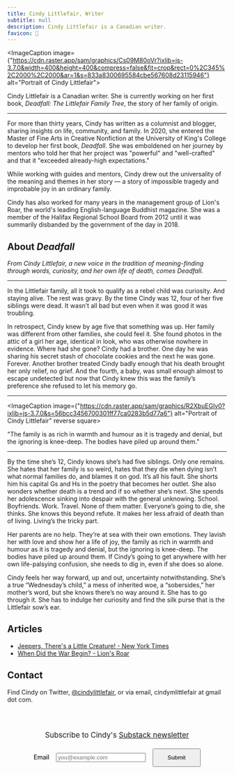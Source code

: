 ```yaml
---
title: Cindy Littlefair, Writer
subtitle: null
description: Cindy Littlefair is a Canadian writer.
favicon: 📖
---
```


<script>
  import portrait from '$lib/assets/portrait.jpg'
  import ImageCaption from '$lib/components/imageCaption.svelte'
  import DadSharon from '$lib/assets/dad-sharon.jpg'
  let pattern = "[^@ \t\r\n]+@[^@ \t\r\n]+\.[^@ \t\r\n]+"
</script>

<ImageCaption image={"https://cdn.raster.app/sam/graphics/Cs09M80oVr?ixlib=js-3.7.0&width=400&height=400&compress=false&fit=crop&rect=0%2C345%2C2000%2C2000&ar=1&s=833a8300695584cbe567608d23115946"} alt="Portrait of Cindy Littlefair">

Cindy Littlefair is a Canadian writer. She is currently working on her first book, _Deadfall: The Littlefair Family Tree_, the story of her family of origin.

</ImageCaption>

---

For more than thirty years, Cindy has written as a columnist and blogger, sharing insights on life, community, and family. In 2020, she entered the Master of Fine Arts in Creative Nonfiction at the University of King's College to develop her first book, _Deadfall_. She was emboldened on her journey by mentors who told her that her project was "powerful" and "well-crafted" and that it "exceeded already-high expectations."

While working with guides and mentors, Cindy drew out the universality of the meaning and themes in her story — a story of impossible tragedy and improbable joy in an ordinary family.

Cindy has also worked for many years in the management group of Lion's Roar, the world's leading English-language Buddhist magazine. She was a member of the Halifax Regional School Board from 2012 until it was summarily disbanded by the government of the day in 2018.

## About _Deadfall_

_From Cindy Littlefair, a new voice in the tradition of meaning-finding through words, curiosity, and her own life of death, comes <em>Deadfall</em>._

---

In the Littlefair family, all it took to qualify as a rebel child was curiosity. And staying alive. The rest was gravy. By the time Cindy was 12, four of her five siblings were dead. It wasn’t all bad but even when it was good it was troubling.

In retrospect, Cindy knew by age five that something was up. Her family was different from other families, she could feel it. She found photos in the attic of a girl her age, identical in look, who was otherwise nowhere in evidence. Where had she gone? Cindy had a brother. One day he was sharing his secret stash of chocolate cookies and the next he was gone. Forever. Another brother treated Cindy badly enough that his death brought her only relief, no grief. And the fourth, a baby, was small enough almost to escape undetected but now that Cindy knew this was the family’s preference she refused to let his memory go.

---

<ImageCaption image={"https://cdn.raster.app/sam/graphics/R2XbuEGlv0?ixlib=js-3.7.0&s=56bcc3456700301ff77ca0283b5d77a6"} alt="Portrait of Cindy Littlefair" reverse square>

"The family is as rich in warmth and humour as it is tragedy and denial, but the ignoring is knee-deep. The bodies have piled up around them."

</ImageCaption>

---

By the time she’s 12, Cindy knows she’s had five siblings. Only one remains. She hates that her family is so weird, hates that they die when dying isn’t what normal families do, and blames it on god. It’s all his fault. She shorts him his capital Gs and Hs in the poetry that becomes her outlet. She also wonders whether death is a trend and if so whether she’s next. She spends her adolescence sinking into despair with the general unknowing. School. Boyfriends. Work. Travel. None of them matter. Everyone’s going to die, she thinks. She knows this beyond refute. It makes her less afraid of death than of living. Living’s the tricky part.

Her parents are no help. They’re at sea with their own emotions. They lavish her with love and show her a life of joy, the family as rich in warmth and humour as it is tragedy and denial, but the ignoring is knee-deep. The bodies have piled up around them. If Cindy’s going to get anywhere with her own life-palsying confusion, she needs to dig in, even if she does so alone.

Cindy feels her way forward, up and out, uncertainty notwithstanding. She’s a true “Wednesday’s child,” a mess of inherited woe, a “sobersides,” her mother’s word, but she knows there’s no way around it. She has to go through it. She has to indulge her curiosity and find the silk purse that is the Littlefair sow’s ear.

## Articles

- [Jeepers, There's a Little Creature! - New York Times](https://www.nytimes.com/2022/03/22/style/tiny-modern-love-stories-the-empty-city-was-our-playground.html)
- [When Did the War Begin? - Lion's Roar](https://www.lionsroar.com/the-dharma-of-fiction/)

## Contact

Find Cindy on Twitter, [@cindylittlefair](https://twitter.com/cindylittlefair), or via email, cindymlittlefair at gmail dot com.

<form
  action="./newsletter"
  method="post"
>
  <p>Subscribe to Cindy's <a href="https://cindylittlefair.substack.com/" target="_blank">Substack newsletter</a></p>
  <fieldset>
    <label>Email</label> 
    <input 
      type="text"
      name="email"
      pattern="[^@ \t\r\n]+@[^@ \t\r\n]+\.[^@ \t\r\n]+"
      placeholder="you@example.com"
    /> 
    <input type="submit" />
  </fieldset>
</form>

<style>
  form {
    padding: 3rem;
    background: var(--accent-bg);
    color: var(--text-light);
    border: 1px solid var(--border);
    border-radius: 5px;
    text-align: center;
  }

  form p {
    font-family: var(--sans-font);
    font-size: 1.2em;
    margin: 0.1rem 0 1rem;
  }

  fieldset {
    display: flex;
    flex-direction: row;
    justify-content: center;
    align-items: baseline;
    gap: 1rem;
    flex-wrap: wrap;
    border: none;
  }

  form label {
    font-weight: 500;
  }

  input[type="submit"] {
    padding: 0.7rem 2rem;
    /* animation: pulse 1s infinite; */
  }

  input[type="text"] {
    flex-grow: 1;
    max-width: 300px;
    min-width: 200px;
  }
</style>
